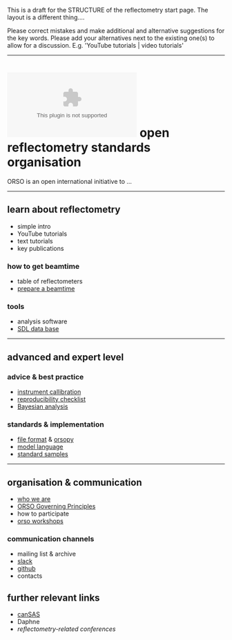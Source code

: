This is a draft for the STRUCTURE of the reflectometry start page. The layout is a different thing....

Please correct mistakes and make additional and alternative suggestions for the key words. Please add your alternatives next to the existing one(s) to allow for a discussion. E.g. 'YouTube tutorials | video tutorials'

---

# ![](orso_logo.eps) open reflectometry standards organisation

ORSO is an open international initiative to ...

---

## learn about reflectometry

- simple intro
- YouTube tutorials
- text tutorials
- key publications

### how to get beamtime

- table of reflectometers
- [prepare a beamtime](https://www.reflectometry.org/information/FAQ/)

### tools

- analysis software
- [SDL data base](https://slddb.esss.dk/slddb/)

---

## advanced and expert level

### advice \& best practice

- [instrument callibration](https://www.reflectometry.org/projects/calibrations)
- [reproducibility checklist](https://www.reflectometry.org/projects/checklist)
- [Bayesian analysis](https://arxiv.org/abs/2207.10406)

### standards \& implementation

- [file format](https://www.reflectometry.org/file_format/specification)
  \& [orsopy](https://orsopy.readthedocs.io/en/latest)
- [model language](https://www.reflectometry.org/projects/simple_model)
- [standard samples](https://www.reflectometry.org/projects/standard_samples)

---

## organisation \& communication

- [who we are](https://www.reflectometry.org/what_is_orso)
- [ORSO Governing Principles](https://www.reflectometry.org/what_is_orso/ORSO_constitution)
- how to participate
- [orso workshops](https://www.reflectometry.org/workshops)


### communication channels

- mailing list \& archive
- [slack](https://orso-co.slack.com)
- [github](https://github.com/reflectivity)
- contacts
  
## further relevant links

- [canSAS](cansas.org)
- Daphne
- *reflectometry-related conferences*
